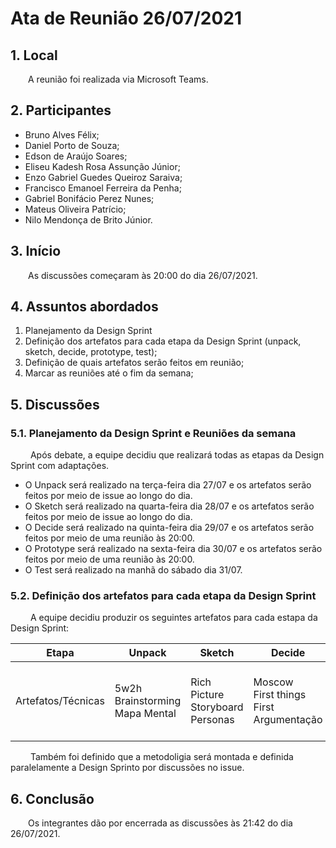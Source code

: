 # Ata de Reunião 26/07/2021

## 1. Local

&emsp;&emsp;A reunião foi realizada via Microsoft Teams.

## 2. Participantes

- Bruno Alves Félix;
- Daniel Porto de Souza;
- Edson de Araújo Soares;
- Eliseu Kadesh Rosa Assunção Júnior;
- Enzo Gabriel Guedes Queiroz Saraiva;
- Francisco Emanoel Ferreira da Penha;
- Gabriel Bonifácio Perez Nunes;
- Mateus Oliveira Patrício;
- Nilo Mendonça de Brito Júnior.

## 3. Início
&emsp;&emsp;As discussões começaram às 20:00 do dia 26/07/2021.

## 4. Assuntos abordados

1. Planejamento da Design Sprint
2. Definição dos artefatos para cada etapa da Design Sprint (unpack, sketch, decide, prototype, test);
3. Definição de quais artefatos serão feitos em reunião;
4. Marcar as reuniões até o fim da semana;

## 5. Discussões

### 5.1. Planejamento da Design Sprint e Reuniões da semana
&emsp;&emsp; Após debate, a equipe decidiu que realizará todas as etapas da Design Sprint com adaptações. 

- O Unpack será realizado na terça-feira dia 27/07 e os artefatos serão feitos por meio de issue ao longo do dia. 
- O Sketch será realizado na quarta-feira dia 28/07 e os artefatos serão feitos por meio de issue ao longo do dia. 
- O Decide será realizado na quinta-feira dia 29/07 e os artefatos serão feitos por meio de uma reunião às 20:00.
- O Prototype será realizado na sexta-feira dia 30/07 e os artefatos serão feitos por meio de uma reunião às 20:00.
- O Test será realizado na manhã do sábado dia 31/07.

### 5.2. Definição dos artefatos para cada etapa da Design Sprint 
&emsp;&emsp; A equipe decidiu produzir os seguintes artefatos para cada estapa da Design Sprint:

| Etapa | Unpack | Sketch | Decide | Prototype | Test |
| -- | -- | -- | -- | -- | -- |
| Artefatos/Técnicas | 5w2h<br>Brainstorming<br>Mapa Mental | Rich Picture<br>Storyboard<br>Personas | Moscow<br>First things First<br>Argumentação | Protótipo de baixa<br>Planejamento do Teste<br>Protótipo de alta | Teste de Usabilidade |

&emsp;&emsp; Também foi definido que a metodoligia será montada e definida paralelamente a Design Sprinto por discussões no issue.

## 6. Conclusão
&emsp;&emsp;Os integrantes dão por encerrada as discussões às 21:42 do dia 26/07/2021.